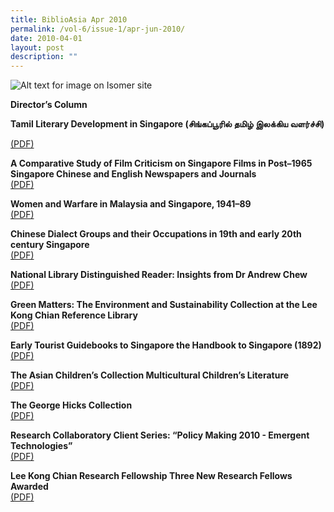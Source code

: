 ```yaml
---
title: BiblioAsia Apr 2010
permalink: /vol-6/issue-1/apr-jun-2010/
date: 2010-04-01
layout: post
description: ""
---
```

![Alt text for image on Isomer site](/images/covers/ba6-1.jpg)

**Director’s Column**

**Tamil Literary Development in Singapore (சிங்கப்பூரில் தமிழ் இலக்கிய வளர்ச்சி)** <br>

[(PDF)](/files/pdf/vol-6/issue-1/v6-issue1_TamilLiterary.pdf)

**A Comparative Study of Film Criticism on Singapore Films in Post–1965 Singapore Chinese and English Newspapers and Journals** <br>
[(PDF)](/files/pdf/vol-6/issue-1/v6-issue1_FilmCriticism.pdf)

**Women and Warfare in Malaysia and Singapore, 1941–89** <br>
[(PDF)](/files/pdf/vol-6/issue-1/v6-issue1_WomenWarfare.pdf)

**Chinese Dialect Groups and their Occupations in 19th and early 20th century Singapore** <br>
[(PDF)](/files/pdf/vol-6/issue-1/v6--issue1_ChineseDialect.pdf)

**National Library Distinguished Reader: Insights from Dr Andrew Chew** <br>
[(PDF)](/files/pdf/vol-6/issue-1/v6-issue1_AndrewChew.pdf)

**Green Matters: The Environment and Sustainability Collection at the Lee Kong Chian Reference Library** <br>
[(PDF)](/files/pdf/vol-6/issue-1/v6-issue1_GreenMatters.pdf)

**Early Tourist Guidebooks to Singapore the Handbook to Singapore (1892)** <br>
[(PDF)](/files/pdf/vol-6/issue-1/v6-issue1_TouristGuidebooks.pdf)

**The Asian Children’s Collection Multicultural Children’s Literature** <br>
[(PDF)](/files/pdf/vol-6/issue-1/v6-issue1_ChildrenLiterature.pdf)

**The George Hicks Collection** <br>
[(PDF)](/files/pdf/vol-6/issue-1/v6-issue1_GeorgeHicks.pdf)

**Research Collaboratory Client Series: “Policy Making 2010 - Emergent Technologies”** <br>
[(PDF)](/files/pdf/vol-6/issue-1/v6-issue1_EmergentTechnologies.pdf)

**Lee Kong Chian Research Fellowship Three New Research Fellows Awarded** <br>
[(PDF)](/files/pdf/vol-6/issue-1/v6-issue1_ResearchFellowship.pdf)